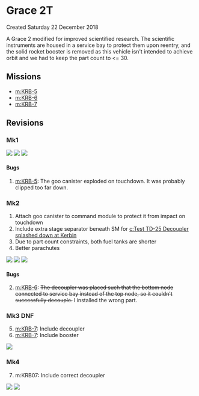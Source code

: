 # Grace 2T
Created Saturday 22 December 2018

A Grace 2 modified for improved scientified research. The scientific instruments are housed in a service bay to protect them upon reentry, and the solid rocket booster is removed as this vehicle isn't intended to achieve orbit and we had to keep the part count to <= 30.

Missions
--------

* [m:KRB-5](../m/KRB-5.markdown)
* [m:KRB-6](../m/KRB-6.markdown)
* [m:KRB-7](../m/KRB-7.markdown)


Revisions
---------

### Mk1
![](./Grace_2T/Grace-2T-Stage-1.jpg) ![](./Grace_2T/Grace-2T-Stage-2.jpg) ![](./Grace_2T/Grace-2T-Stage-3.jpg)

#### Bugs

1. [m:KRB-5](../m/KRB-5.markdown): The goo canister exploded on touchdown. It was probably clipped too far down.


### Mk2

1. Attach goo canister to command module to protect it from impact on touchdown
2. Include extra stage separator beneath SM for [c:Test TD-25 Decoupler splashed down at Kerbin](../c/Test_TD-25_Decoupler_splashed_down_at_Kerbin.markdown)
3. Due to part count constraints, both fuel tanks are shorter
4. Better parachutes


![](./Grace_2T/Grace-2T-Mk2-Stage-1.jpg) ![](./Grace_2T/Grace-2T-Mk2-Stage-2-ascent.jpg) ![](./Grace_2T/Grace-2T-Mk2-Stage-3.jpg)

#### Bugs

2. [m:KRB-6](../m/KRB-6.markdown): ~~The decoupler was placed such that the bottom node connected to service bay instead of the top node, so it couldn't successfully decouple.~~ I installed the wrong part.


### Mk3 DNF

5. [m:KRB-7](../m/KRB-7.markdown): Include decoupler
6. [m:KRB-7](../m/KRB-7.markdown): Include booster


![](./Grace_2T/Grace-2T-Mk3.jpg)

### Mk4

7. m:KRB07: Include correct decoupler


![](./Grace_2T/Grace-2T-Mk4-Stage-1.jpg) ![](./Grace_2T/Grace-2T-Mk4-Stage-2.jpg)


